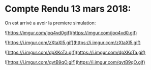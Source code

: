 # Compte Rendu 13 mars 2018:


On est arrivé a avoir la premiere simulation:

![https://imgur.com/joq4vd0gif](https://imgur.com/joq4vd0.gif)

![https://i.imgur.com/zXtaXl5.gif](https://i.imgur.com/zXtaXl5.gif)

![https://i.imgur.com/dpXKoTa.gif](https://i.imgur.com/dpXKoTa.gif)

![https://i.imgur.com/qvtB9qO.gif](https://i.imgur.com/qvtB9qO.gif)
